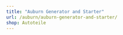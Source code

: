 ```yaml
---
title: "Auburn Generator and Starter"
url: /auburn/auburn-generator-and-starter/
shop: Autoteile
---
```


